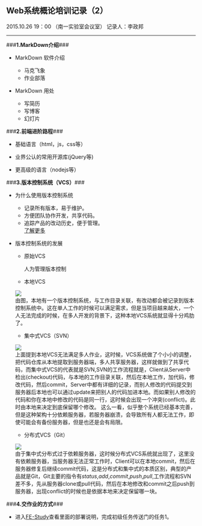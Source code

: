 ﻿## **Web系统概论培训记录（2）**

2015.10.26  19：00 （南一实验室会议室）
记录人：李政邦

---

###**1.MarkDown介绍**###

 * MarkDown 软件介绍
     * 马克飞象
     * 作业部落
 
 * MarkDown 用处
     * 写简历
     * 写博客
     * 幻灯片

###**2.前端进阶路程**###
 * 基础语言（html，js，css等）
 
 * 业界公认的常用开源库(jQuery等)
 
 * 更高级的语言（nodejs等）

###**3.版本控制系统（VCS）**###
* 为什么使用版本控制系统
    * 记录所有版本，易于维护。
    * 方便团队协作开发，共享代码。
    * 追踪产品的改动历史，便于管理。<br/>
    [了解更多](http://pm.readthedocs.org/zh_CN/latest/vcs/understanding.html)

* 版本控制系统的发展

    * 原始VCS 
    
      人为管理版本控制 

    * 本地VCS  
    
     ![](http://d.pcs.baidu.com/thumbnail/298466c4dd5b4d54526aae5d859268ad?fid=758858006-250528-313667955532059&time=1445947200&rt=sh&sign=FDTAER-DCb740ccc5511e5e8fedcff06b081203-F1TrPAza1J40%2F5LrdeE%2FARXQjTA%3D&expires=2h&chkv=0&chkbd=0&chkpc=&dp-logid=6954814370863651836&dp-callid=0&size=c850_u580&quality=100) <br/>
     由图，本地有一个版本控制系统，与工作目录关联，有改动都会被记录到版本控制系统中。这在单人工作的时候可以满足需求，但是当项目越来越大，一个人无法完成的时候，在多人开发的背景下，这种本地VCS系统就显得十分鸡肋了。
     
     
    * 集中式VCS（SVN）
    
     ![](https://photos-4.dropbox.com/t/2/AAAZ0GKMaY2weeqAMvQdPG9mOsLmVI1rzSCnJjiZni3AMg/12/484241668/jpeg/32x32/1/1445954400/0/2/svn.jpg/CITi8-YBIAEgAiADIAUgBygH/IHsK4g-rOEyZXVaZx7AIubfLnYc9P0ii0QrBghRt4x4?size=1280x960&size_mode=2) <br/>
     上面提到本地VCS无法满足多人作业，这时候，VCS系统做了个小小的调整，把代码仓库从本地提取到服务器端，多人共享服务器，这样就做到了共享代码，而集中式VCS的代表就是SVN,SVN的工作流程就是，Client从Server中检出(checkout)代码，与本地的工作目录关联，然后在本地工作，加代码，修改代码，然后commit，Server中都有详细的记录，而别人修改的代码提交到服务器后本地也可以通过update来把别人的代码加进本地。而如果别人修改的代码和你在本地中修改的代码是同一行，这时候会出现一个冲突(conflict)。此时由本地来决定到底保留哪个修改。
     这么一看，似乎整个系统已经基本完善，但是这种架构十分依赖服务器，若服务器崩溃，会导致所有人都无法工作，即使可能会有备份服务器，但是也还是会有局限。
     
    * 分布式VCS（Git）
    
     ![](https://photos-3.dropbox.com/t/2/AAAsqVnasRDFq664lsEKEEmusw7rRJNabfdTHzeuREAdWQ/12/484241668/jpeg/32x32/1/1445947200/0/2/git.jpg/CITi8-YBIAEgAiADIAUgBygH/MTt_WhBOHvmk8DVqS2g6UNiMuLhi1ajGU0croYwF4ws?size=1280x960&size_mode=2) <br/>
    由于集中式分布式过于依赖服务器，这时候分布式VCS系统就出现了，这里没有依赖服务器，当服务器无法正常工作时，Client可以在本地commit，然后在服务器修复后继续commit代码，这是分布式和集中式的本质区别，典型的产品就是Git，Git主要的指令有*status*,*add*,*commit*,*push*,*pull*,工作流程和SVN差不多，先从服务器clone或pull代码，然后在本地修改和commit之后push到服务器，出现conflict的时候也是依据本地来决定保留哪一块。
    
###**4.交作业的方式**###
* 进入[FE-Study](https://github.com/ITEC-ELWG/FE-Study)查看里面的部署说明，完成初级任务传送门的任务1。
